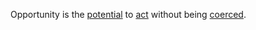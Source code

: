 Opportunity is the [potential](https://github.com/gcassel/Modular-Organization-Terminology/blob/master/terms/potential.md) to [act](https://github.com/gcassel/Modular-Organization-Terminology/blob/master/terms/action.md) without being [coerced](https://github.com/gcassel/Modular-Organization-Terminology/blob/master/terms/coercion.md).
